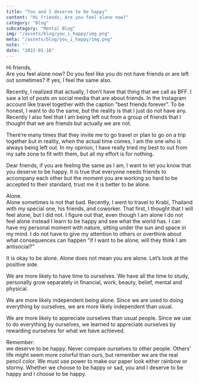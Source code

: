 ```yaml
---
title: "You and I deserve to be happy"
content: "Hi friends, Are you feel alone now?"
category: "Blog"
subcategory: "Mental Blog"
img: "/assets/blog/you_i_happy/img.png"
meta: "/assets/blog/you_i_happy/img.png"
note: ''
date: "2022-01-18"
---
```


Hi friends,  
Are you feel alone now? Do you feel like you do not have friends or are left out sometimes? If yes, I feel the same also.   

Recently, I realized that actually, I don’t have that thing that we call as BFF. I saw a lot of posts on social media that are about friends. In the Instagram account like travel together with the caption “best friends forever”. To be honest, I want to do the same, but the reality is that I just do not have any. Recently I also feel that I am being left out from a group of friends that I thought that we are friends but actually we are not.   

There’re many times that they invite me to go travel or plan to go on a trip together but in reality, when the actual time comes, I am the one who is always being left out. In my opinion, I have really tried my best to out from my safe zone to fit with them, but all my effort is for nothing.   

Dear friends, if you are feeling the same as I am, I want to let you know that you deserve to be happy. It is true that everyone needs friends to accompany each other but the moment you are working so hard to be accepted to their standard, trust me it is better to be alone.   

Alone.   
Alone sometimes is not that bad. Recently, I went to travel to Krabi, Thailand with my special one, his friends, and coworker. That first, I thought that I will feel alone, but I did not. I figure out that, even though I am alone I do not feel alone instead I learn to be happy and see what the world has. I can have my personal moment with nature, sitting under the sun and space in my mind. I do not have to give my attention to others or overthink about what consequences can happen "if I want to be alone, will they think I am antisocial?"   

It is okay to be alone. Alone does not mean you are alone. Let’s look at the positive side.   

We are more likely to have time to ourselves. We have all the time to study, personally grow separately in financial, work, beauty, belief, mental and physical.   

We are more likely independent being alone. Since we are used to doing everything by ourselves, we are more likely independent than usual.   

We are more likely to appreciate ourselves than usual people. Since we use to do everything by ourselves, we learned to appreciate ourselves by rewarding ourselves for what we have achieved.   

Remember:   
we deserve to be happy. Never compare ourselves to other people. Others' life might seem more colorful than ours, but remember we are the real pencil color. We must use power to make our paper look either rainbow or stormy. Whether we choose to be happy or sad, you and I deserve to be happy and I choose to be happy.
